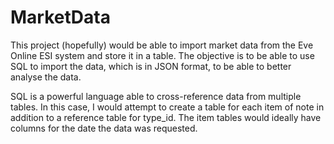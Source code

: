 # MarketData
This project (hopefully) would be able to import market data from the Eve Online ESI system and store it in a table. The objective is to be able to use SQL to import the data, which is in JSON format, to be able to better analyse the data.


SQL is a powerful language able to cross-reference data from multiple tables. In this case, I would attempt to create a table for each item of note in addition to a reference table for type_id. The item tables would ideally have columns for the date the data was requested.
